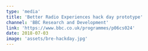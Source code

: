 ```yaml
---
type: 'media'
title: 'Better Radio Experiences hack day prototype'
channel: 'BBC Research and Development'
link: 'https://www.bbc.co.uk/programmes/p06cs024'
date: 2018-07-03
image: 'assets/bre-hackday.jpg'
---
```


